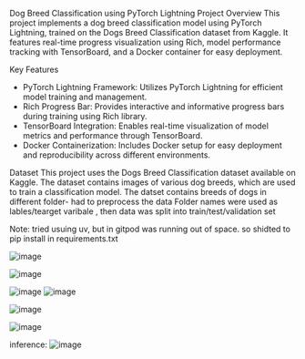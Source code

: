Dog Breed Classification using PyTorch Lightning
Project Overview
This project implements a dog breed classification model using PyTorch Lightning, trained on the Dogs Breed Classification dataset from Kaggle. It features real-time progress visualization using Rich, model performance tracking with TensorBoard, and a Docker container for easy deployment.

Key Features
- PyTorch Lightning Framework: Utilizes PyTorch Lightning for efficient model training and management.
- Rich Progress Bar: Provides interactive and informative progress bars during training using Rich library.
- TensorBoard Integration: Enables real-time visualization of model metrics and performance through TensorBoard.
- Docker Containerization: Includes Docker setup for easy deployment and reproducibility across different environments.

Dataset
This project uses the Dogs Breed Classification dataset available on Kaggle. 
The dataset contains images of various dog breeds, which are used to train a classification model.
The datset contains breeds of dogs in different folder- had to preprocess the data
Folder names were used as lables/tearget varibale , then data was split into train/test/validation set

Note: tried usuing uv, but in gitpod was running out of space. so shidted to pip install in requirements.txt 

![image](https://github.com/user-attachments/assets/beb7f832-48bc-4e37-b9c3-6dcb0967b7b4) 

![image](https://github.com/user-attachments/assets/3662bbbb-8f91-4284-b8dc-63eda08707e3) 

![image](https://github.com/user-attachments/assets/95678f18-790f-4fd9-9b72-534ea409c98e)
![image](https://github.com/user-attachments/assets/bb5bc65f-4866-4809-b651-ff599468a501)

![image](https://github.com/user-attachments/assets/d26ce201-e6a2-43d2-983e-e262911368cf)


![image](https://github.com/user-attachments/assets/4e0fb84c-f171-4904-b1a2-9b1965e3f37c)

inference:
![image](https://github.com/user-attachments/assets/111dfbee-c220-4a2e-905f-b492138e6bbd)









